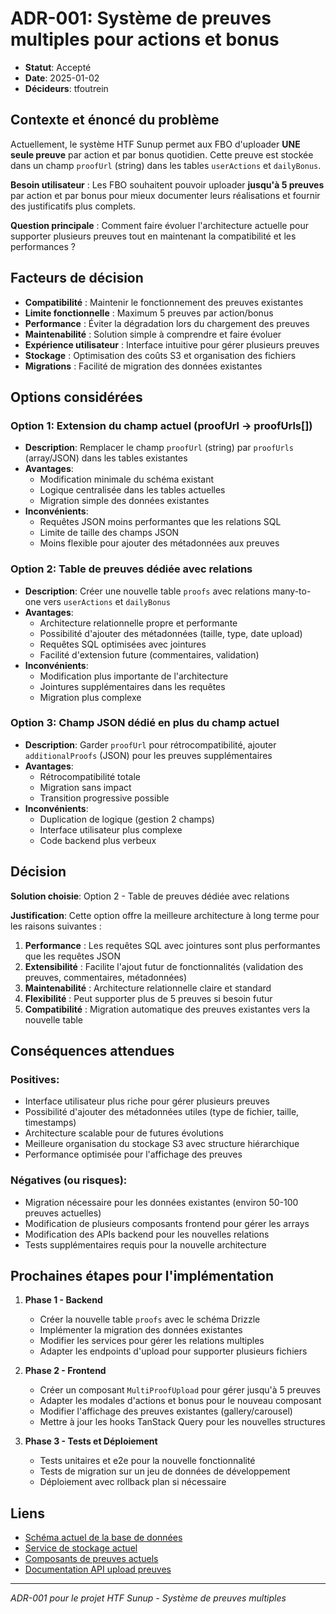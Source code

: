 # ADR-001: Système de preuves multiples pour actions et bonus

- **Statut**: Accepté
- **Date**: 2025-01-02
- **Décideurs**: tfoutrein

## Contexte et énoncé du problème

Actuellement, le système HTF Sunup permet aux FBO d'uploader **UNE seule preuve** par action et par bonus quotidien. Cette preuve est stockée dans un champ `proofUrl` (string) dans les tables `userActions` et `dailyBonus`.

**Besoin utilisateur** : Les FBO souhaitent pouvoir uploader **jusqu'à 5 preuves** par action et par bonus pour mieux documenter leurs réalisations et fournir des justificatifs plus complets.

**Question principale** : Comment faire évoluer l'architecture actuelle pour supporter plusieurs preuves tout en maintenant la compatibilité et les performances ?

## Facteurs de décision

- **Compatibilité** : Maintenir le fonctionnement des preuves existantes
- **Limite fonctionnelle** : Maximum 5 preuves par action/bonus
- **Performance** : Éviter la dégradation lors du chargement des preuves
- **Maintenabilité** : Solution simple à comprendre et faire évoluer
- **Expérience utilisateur** : Interface intuitive pour gérer plusieurs preuves
- **Stockage** : Optimisation des coûts S3 et organisation des fichiers
- **Migrations** : Facilité de migration des données existantes

## Options considérées

### Option 1: Extension du champ actuel (proofUrl → proofUrls[])

- **Description**: Remplacer le champ `proofUrl` (string) par `proofUrls` (array/JSON) dans les tables existantes
- **Avantages**:
  - Modification minimale du schéma existant
  - Logique centralisée dans les tables actuelles
  - Migration simple des données existantes
- **Inconvénients**:
  - Requêtes JSON moins performantes que les relations SQL
  - Limite de taille des champs JSON
  - Moins flexible pour ajouter des métadonnées aux preuves

### Option 2: Table de preuves dédiée avec relations

- **Description**: Créer une nouvelle table `proofs` avec relations many-to-one vers `userActions` et `dailyBonus`
- **Avantages**:
  - Architecture relationnelle propre et performante
  - Possibilité d'ajouter des métadonnées (taille, type, date upload)
  - Requêtes SQL optimisées avec jointures
  - Facilité d'extension future (commentaires, validation)
- **Inconvénients**:
  - Modification plus importante de l'architecture
  - Jointures supplémentaires dans les requêtes
  - Migration plus complexe

### Option 3: Champ JSON dédié en plus du champ actuel

- **Description**: Garder `proofUrl` pour rétrocompatibilité, ajouter `additionalProofs` (JSON) pour les preuves supplémentaires
- **Avantages**:
  - Rétrocompatibilité totale
  - Migration sans impact
  - Transition progressive possible
- **Inconvénients**:
  - Duplication de logique (gestion 2 champs)
  - Interface utilisateur plus complexe
  - Code backend plus verbeux

## Décision

**Solution choisie**: Option 2 - Table de preuves dédiée avec relations

**Justification**:
Cette option offre la meilleure architecture à long terme pour les raisons suivantes :

1. **Performance** : Les requêtes SQL avec jointures sont plus performantes que les requêtes JSON
2. **Extensibilité** : Facilite l'ajout futur de fonctionnalités (validation des preuves, commentaires, métadonnées)
3. **Maintenabilité** : Architecture relationnelle claire et standard
4. **Flexibilité** : Peut supporter plus de 5 preuves si besoin futur
5. **Compatibilité** : Migration automatique des preuves existantes vers la nouvelle table

## Conséquences attendues

### Positives:

- Interface utilisateur plus riche pour gérer plusieurs preuves
- Possibilité d'ajouter des métadonnées utiles (type de fichier, taille, timestamps)
- Architecture scalable pour de futures évolutions
- Meilleure organisation du stockage S3 avec structure hiérarchique
- Performance optimisée pour l'affichage des preuves

### Négatives (ou risques):

- Migration nécessaire pour les données existantes (environ 50-100 preuves actuelles)
- Modification de plusieurs composants frontend pour gérer les arrays
- Modification des APIs backend pour les nouvelles relations
- Tests supplémentaires requis pour la nouvelle architecture

## Prochaines étapes pour l'implémentation

1. **Phase 1 - Backend**

   - Créer la nouvelle table `proofs` avec le schéma Drizzle
   - Implémenter la migration des données existantes
   - Modifier les services pour gérer les relations multiples
   - Adapter les endpoints d'upload pour supporter plusieurs fichiers

2. **Phase 2 - Frontend**

   - Créer un composant `MultiProofUpload` pour gérer jusqu'à 5 preuves
   - Adapter les modales d'actions et bonus pour le nouveau composant
   - Modifier l'affichage des preuves existantes (gallery/carousel)
   - Mettre à jour les hooks TanStack Query pour les nouvelles structures

3. **Phase 3 - Tests et Déploiement**
   - Tests unitaires et e2e pour la nouvelle fonctionnalité
   - Tests de migration sur un jeu de données de développement
   - Déploiement avec rollback plan si nécessaire

## Liens

- [Schéma actuel de la base de données](../backend/src/db/schema.ts)
- [Service de stockage actuel](../backend/src/storage/storage.service.ts)
- [Composants de preuves actuels](../frontend/src/components/ui/)
- [Documentation API upload preuves](./API_DOCUMENTATION.md#upload-de-preuves-dactions)

---

_ADR-001 pour le projet HTF Sunup - Système de preuves multiples_
